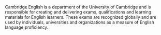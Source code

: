 Cambridge English is a department of the University of Cambridge and is responsible for creating and delivering exams, qualifications and learning materials for English learners. These exams are recognized globally and are used by individuals, universities and organizations as a measure of English language proficiency.
